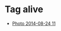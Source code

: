 <!--
title: Tag alive
date: 2020-06-28T14:56:50.589Z
tags:
-->
# Tag alive

 * [Photo 2014-08-24 11](95632345917.md)
